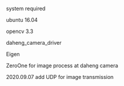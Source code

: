 system required

ubuntu 16.04

opencv 3.3

daheng_camera_driver

Eigen 

ZeroOne for image process at daheng camera 

2020.09.07  add UDP for image transmission

